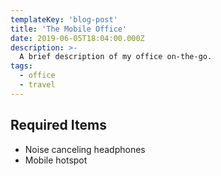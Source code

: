 ```yaml
---
templateKey: 'blog-post'
title: 'The Mobile Office'
date: 2019-06-05T18:04:00.000Z
description: >-
  A brief description of my office on-the-go.
tags:
  - office
  - travel
---
```


## Required Items

- Noise canceling headphones
- Mobile hotspot

